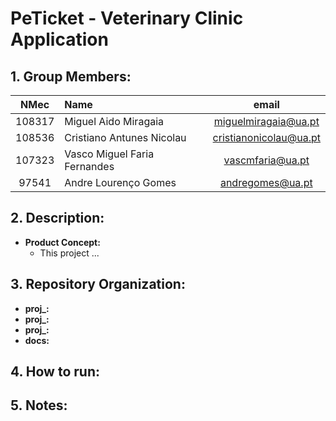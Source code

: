# PeTicket - Veterinary Clinic Application

## 1. Group Members:

| NMec | Name | email | 
|:---: |:---|:---:|
| 108317 | Miguel Aido Miragaia         | [miguelmiragaia@ua.pt](https://github.com/Miragaia)              |
| 108536 | Cristiano Antunes Nicolau    | [cristianonicolau@ua.pt](https://github.com/cristiano-nicolau)   |
| 107323 | Vasco Miguel Faria Fernandes | [vascmfaria@ua.pt](https://github.com/vasco-faria)               |
| 97541  | Andre Lourenço Gomes         | [andregomes@ua.pt](https://github.com/andregomes04)              |

## 2. Description:

- **Product Concept:**
    - This project ...

## 3. Repository Organization:

* **proj_:**
* **proj_:**
* **proj_:**
* **docs:**

## 4. How to run:

## 5. Notes:

